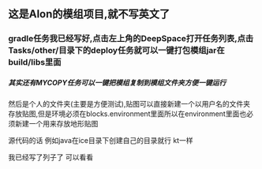 ## 这是Alon的模组项目,就不写英文了

### gradle任务我已经写好,点击左上角的DeepSpace打开任务列表,点击Tasks/other/目录下的deploy任务就可以一键打包模组jar在build/libs里面

##### 其实还有MYCOPY任务可以一键把模组复制到模组文件夹方便一键运行

然后是个人的文件夹(主要是方便测试),贴图可以直接新建一个以用户名的文件夹存放贴图,但是环境必须在blocks.environment里面所以在environment里面也必须新建一个用来存放地形贴图 

源代码的话 例如java在ice目录下创建自己的目录就行 kt一样

我已经写了列子了 可以看看